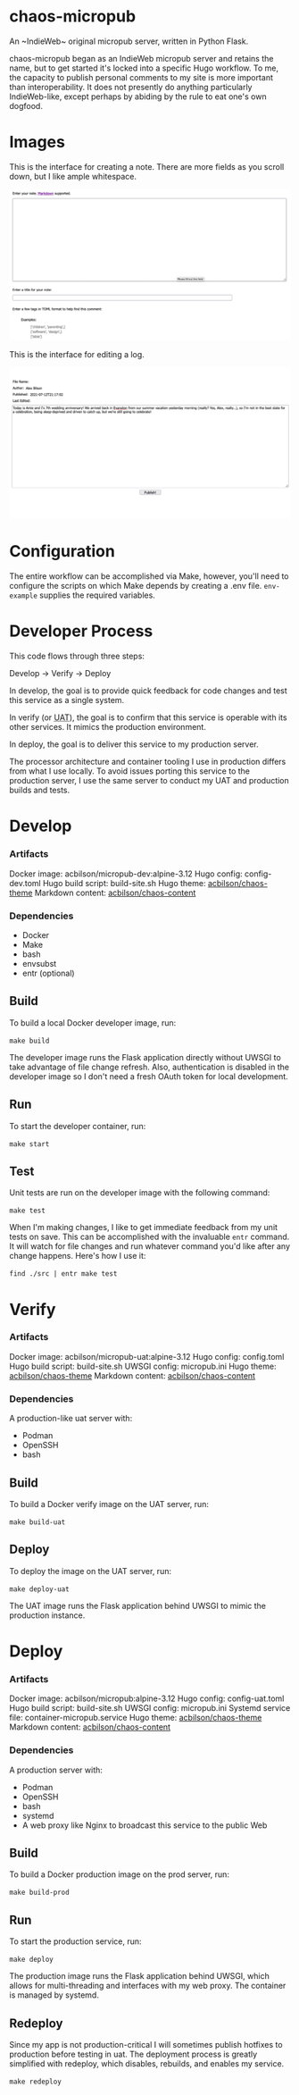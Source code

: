 # chaos-micropub

An ~IndieWeb~ original micropub server, written in Python Flask.

chaos-micropub began as an IndieWeb micropub server and retains the name, but to get started it's locked into a specific Hugo workflow. To me, the capacity to publish personal comments to my site is more important than interoperability. It does not presently do anything particularly IndieWeb-like, except perhaps by abiding by the rule to eat one's own dogfood.

# Images

This is the interface for creating a note. There are more fields as you scroll down, but I like ample whitespace.

![Create Note](https://github.com/acbilson/chaos-micropub/blob/master/images/2021-10-27-note-form.png)

This is the interface for editing a log.

![Edit Log](https://github.com/acbilson/chaos-micropub/blob/master/images/2021-10-27-log-edit-form.png)

# Configuration

The entire workflow can be accomplished via Make, however, you'll need to configure the scripts on which Make depends by creating a .env file. `env-example` supplies the required variables.

# Developer Process

This code flows through three steps:

Develop -> Verify -> Deploy

In develop, the goal is to provide quick feedback for code changes and test this service as a single system.

In verify (or <acronym title="User Acceptance Testing">UAT</acronym>), the goal is to confirm that this service is operable with its other services. It mimics the production environment.

In deploy, the goal is to deliver this service to my production server.

The processor architecture and container tooling I use in production differs from what I use locally. To avoid issues porting this service to the production server, I use the same server to conduct my UAT and production builds and tests.

# Develop

### Artifacts

Docker image: acbilson/micropub-dev:alpine-3.12
Hugo config: config-dev.toml
Hugo build script: build-site.sh
Hugo theme: [acbilson/chaos-theme](https://github.com/acbilson/chaos-theme.git)
Markdown content: [acbilson/chaos-content](https://github.com/acbilson/chaos-content.git)

### Dependencies

- Docker
- Make
- bash
- envsubst
- entr (optional)

## Build

To build a local Docker developer image, run:

`make build`

The developer image runs the Flask application directly without UWSGI to take advantage of file change refresh. Also, authentication is disabled in the developer image so I don't need a fresh OAuth token for local development.

## Run

To start the developer container, run:

`make start`

## Test

Unit tests are run on the developer image with the following command:

`make test`

When I'm making changes, I like to get immediate feedback from my unit tests on save. This can be accomplished with the invaluable `entr` command. It will watch for file changes and run whatever command you'd like after any change happens. Here's how I use it:

`find ./src | entr make test`

# Verify

### Artifacts

Docker image: acbilson/micropub-uat:alpine-3.12
Hugo config: config.toml
Hugo build script: build-site.sh
UWSGI config: micropub.ini
Hugo theme: [acbilson/chaos-theme](https://github.com/acbilson/chaos-theme.git)
Markdown content: [acbilson/chaos-content](https://github.com/acbilson/chaos-content.git)

### Dependencies

A production-like uat server with:

- Podman
- OpenSSH
- bash

## Build

To build a Docker verify image on the UAT server, run:

`make build-uat`

## Deploy

To deploy the image on the UAT server, run:

`make deploy-uat`

The UAT image runs the Flask application behind UWSGI to mimic the production instance.

# Deploy

### Artifacts

Docker image: acbilson/micropub:alpine-3.12
Hugo config: config-uat.toml
Hugo build script: build-site.sh
UWSGI config: micropub.ini
Systemd service file: container-micropub.service
Hugo theme: [acbilson/chaos-theme](https://github.com/acbilson/chaos-theme.git)
Markdown content: [acbilson/chaos-content](https://github.com/acbilson/chaos-content.git)

### Dependencies

A production server with:

- Podman
- OpenSSH
- bash
- systemd
- A web proxy like Nginx to broadcast this service to the public Web

## Build

To build a Docker production image on the prod server, run:

`make build-prod`

## Run

To start the production service, run:

`make deploy`

The production image runs the Flask application behind UWSGI, which allows for multi-threading and interfaces with my web proxy. The container is managed by systemd.

## Redeploy

Since my app is not production-critical I will sometimes publish hotfixes to production before testing in uat. The deployment process is greatly simplified with redeploy, which disables, rebuilds, and enables my service.

`make redeploy`
